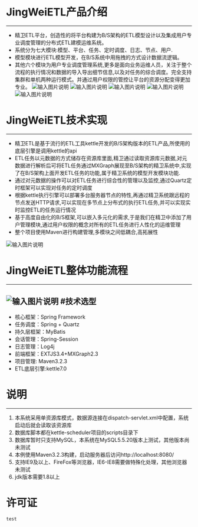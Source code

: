

#  JingWeiETL产品介绍
-------------------------    
   

-  精卫ETL平台，创造性的将平台构建为B/S架构的ETL模型设计以及集成用户专业调度管理的分布式ETL建模运维系统。
-  系统分为七大模块:模型、平台、任务、定时调度、日志、节点、用户.
-  模型模块进行ETL模型开发，在B/S系统中用拖拽的方式设计数据流逻辑。
-  其他六个模块为用户专业调度管理系统,更多是面向业务运维人员，关注于整个流程的执行情况和数据的导入导出细节信息,以及对任务的综合调度。完全支持集群和单机两种运行模式。并通过用户权限的管控让平台的资源分配变得更加专业。
![输入图片说明](https://git.oschina.net/uploads/images/2017/0608/145540_063bca4f_1097305.png "在这里输入图片标题")
![输入图片说明](https://git.oschina.net/uploads/images/2017/0607/161330_3d1a33bc_1097305.png "在这里输入图片标题")
![输入图片说明](https://git.oschina.net/uploads/images/2017/0613/113944_7213e6c1_1097305.png "在这里输入图片标题")
![输入图片说明](https://git.oschina.net/uploads/images/2017/0613/114003_eb22068b_1097305.png "在这里输入图片标题")
![输入图片说明](https://git.oschina.net/uploads/images/2017/0613/114021_0c347905_1097305.png "在这里输入图片标题")
#  JingWeiETL技术实现
------------------------- 
- 精卫ETL是基于流行的ETL工具kettle开发的B/S架构版本的ETL产品,所使用的底层引擎是调用kettle的api
- ETL任务以元数据的方式储存在资源库里面,精卫通过读取资源库元数据,对元数据进行解析后可将ETL任务通过MXGraph展现至B/S架构的精卫系统中,实现了在B/S架构上面开发ETL任务的功能,属于精卫系统的模型开发模块功能.
- 通过对元数据的操作可以对ETL任务进行综合性的管理以及监控,通过Quartz定时框架可以实现对任务的定时调度
- 根据kettle执行引擎可以部署多台服务器节点的特性,再通过精卫系统跟远程的节点发送HTTP请求,可以实现在多节点上分布式的执行ETL任务,并可以实现实时监控ETL的任务运行情况
- 基于高度自由化的B/S框架,可以嵌入多元化的需求,于是我们在精卫中添加了用户管理模块,通过用户权限的概念对所有的ETL任务进行人性化的运维管理
- 整个项目使用Maven进行构建管理,多模块之间低耦合,高拓展性

![输入图片说明](https://git.oschina.net/uploads/images/2017/0613/110502_61484bf4_1097305.png "在这里输入图片标题")


#  JingWeiETL整体功能流程
--------------------------
![输入图片说明](https://git.oschina.net/uploads/images/2017/0613/110741_c24e49f7_1097305.png "在这里输入图片标题")
#技术选型
--------------------------

- 核心框架：Spring Framework 
- 任务调度：Spring + Quartz
- 持久层框架：MyBatis 
- 会话管理：Spring-Session 
- 日志管理：Log4j
- 前端框架：EXTJS3.4+MXGraph2.3
- 项目管理: Maven3.2.3
- ETL底层引擎:kettle7.0

# 说明
--------------------------
1. 本系统采用单资源库模式，数据源连接在dispatch-servlet.xml中配置，系统启动后就会读取该资源库
2. 数据库脚本都在kettle-scheduler项目的scripts目录下
3. 数据库暂时只支持MySQL，本系统在MySQL5.5.20版本上测试，其他版本尚未测试
4. 本例使用Maven3.2.3构建，启动服务器后访问http://localhost:8080/
5. 支持IE9及以上、FireFox等浏览器，IE6-IE8需要做特殊化处理，其他浏览器未测试
6. jdk版本需要1.8以上



# 许可证
    test